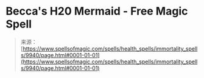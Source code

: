 <!--yml
category: 未分类
date: 2024-06-12 18:46:23
-->

# Becca's H20 Mermaid - Free Magic Spell

> 来源：[https://www.spellsofmagic.com/spells/health_spells/immortality_spells/9940/page.html#0001-01-01](https://www.spellsofmagic.com/spells/health_spells/immortality_spells/9940/page.html#0001-01-01)